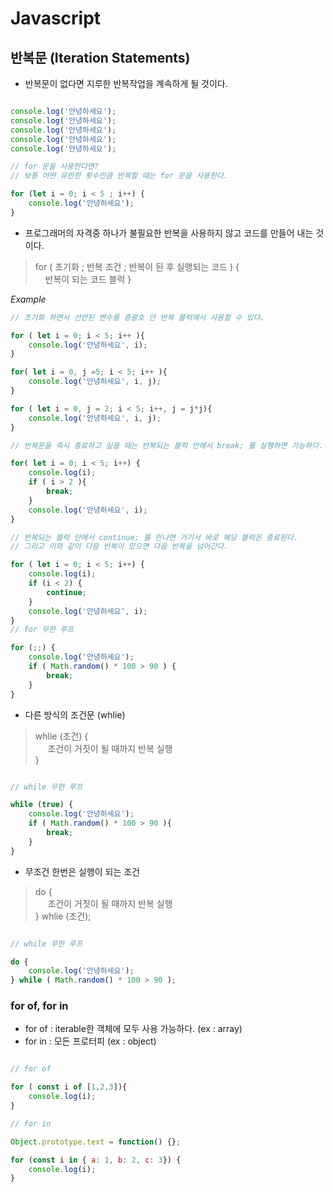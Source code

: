# Javascript

## 반복문 (Iteration Statements)

- 반복문이 없다면 지루한 반복작업을 계속하게 될 것이다.
```js

console.log('안녕하세요');
console.log('안녕하세요');
console.log('안녕하세요');
console.log('안녕하세요');
console.log('안녕하세요');

// for 문을 사용한다면?
// 보통 어떤 유한한 횟수만큼 반복할 때는 for 문을 사용한다.

for (let i = 0; i < 5 ; i++) {
    console.log('안녕하세요');
}
```
- 프로그래머의 자격중 하나가 불필요한 반복을 사용하지 않고 코드를 만들어 내는 것이다.
> for ( 초기화 ; 반복 조건 ; 반복이 된 후 실행되는 코드 ) {<br/>
&nbsp;&nbsp;&nbsp; 반복이 되는 코드 블럭
}
 
*Example*
```js
// 초기화 하면서 선언된 변수를 중괄호 안 반복 블럭에서 사용할 수 있다.

for ( let i = 0; i < 5; i++ ){
    console.log('안녕하세요', i);
}

for( let i = 0, j =5; i < 5; i++ ){
    console.log('안녕하세요', i, j);
}

for ( let i = 0, j = 2; i < 5; i++, j = j*j){
    console.log('안녕하세요', i, j);
}

// 반복문을 즉시 종료하고 싶을 때는 반복되는 블럭 안에서 break; 를 실행하면 가능하다.

for( let i = 0; i < 5; i++) {
    console.log(i);
    if ( i > 2 ){
        break;
    }
    console.log('안녕하세요', i);
}

// 반복되는 블럭 안에서 continue; 를 만나면 거기서 바로 해당 블럭은 종료된다.
// 그리고 이와 같이 다음 반복이 있으면 다음 반복을 넘어간다.

for ( let i = 0; i < 5; i++) {
    console.log(i);
    if (i < 2) {
        continue;
    }
    console.log('안녕하세요', i);
}
// for 무한 루프

for (;;) {
    console.log('안녕하세요');
    if ( Math.random() * 100 > 90 ) {
        break;
    }
}
```
- 다른 방식의 조건문 (whlie)
> whlie (조건) {<br/>
&nbsp;&nbsp;&nbsp;&nbsp; 조건이 거짓이 될 때까지 반복 실행<br/>
}

```js

// while 무한 루프

while (true) {
    console.log('안녕하세요');
    if ( Math.random() * 100 > 90 ){
        break; 
    }
}

```

- 무조건 한번은 실행이 되는 조건

> do { <br/>
&nbsp;&nbsp;&nbsp;&nbsp; 조건이 거짓이 될 때까지 반복 실행<br/>
} whlie (조건);

```js

// while 무한 루프

do {
    console.log('안녕하세요');
} while ( Math.random() * 100 > 90 );

```

### **for of, for in**
- for of : iterable한 객체에 모두 사용 가능하다. (ex : array)
- for in : 모든 프로터피 (ex : object)


```js

// for of

for ( const i of [1,2,3]){
    console.log(i);
}

// for in

Object.prototype.text = function() {};

for (const i in { a: 1, b: 2, c: 3}) {
    console.log(i);
}

```